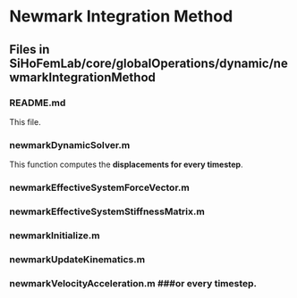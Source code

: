 # Newmark Integration Method #

## Files in SiHoFemLab/core/globalOperations/dynamic/newmarkIntegrationMethod ##

### README.md ###
This file.

### newmarkDynamicSolver.m ###
This function computes the <b>displacements for every timestep</b>.

### newmarkEffectiveSystemForceVector.m ###

### newmarkEffectiveSystemStiffnessMatrix.m ###

### newmarkInitialize.m ###

### newmarkUpdateKinematics.m ###

### newmarkVelocityAcceleration.m ###or every timestep</b>.